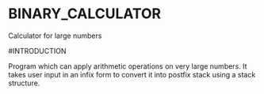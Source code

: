 # BINARY_CALCULATOR
Calculator for large numbers

#INTRODUCTION

Program which can apply arithmetic operations on very large numbers. It takes user input in an infix form to convert it 
into postfix stack using a stack structure.


